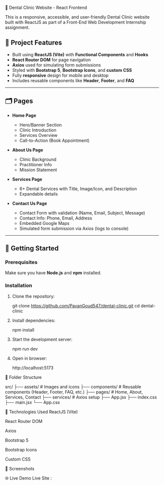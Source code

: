 🦷 Dental Clinic Website - React Frontend

This is a responsive, accessible, and user-friendly Dental Clinic website built with ReactJS as part of a Front-End Web Development Internship assignment.

## 📌 Project Features

- Built using **ReactJS (Vite)** with **Functional Components** and **Hooks**
- **React Router DOM** for page navigation
- **Axios** used for simulating form submissions
- Styled with **Bootstrap 5**, **Bootstrap Icons**, and **custom CSS**
- Fully **responsive** design for mobile and desktop
- Includes reusable components like **Header**, **Footer**, and **FAQ**

---

## 🗂️ Pages

- **Home Page**
  - Hero/Banner Section
  - Clinic Introduction
  - Services Overview
  - Call-to-Action (Book Appointment)

- **About Us Page**
  - Clinic Background
  - Practitioner Info
  - Mission Statement

- **Services Page**
  - 6+ Dental Services with Title, Image/Icon, and Description
  - Expandable details 

- **Contact Us Page**
  - Contact Form with validation (Name, Email, Subject, Message)
  - Contact Info: Phone, Email, Address
  - Embedded Google Maps
  - Simulated form submission via Axios (logs to console)

---

## 🚀 Getting Started

### Prerequisites
Make sure you have **Node.js** and **npm** installed.

### Installation

1. Clone the repository:

   git clone https://github.com/PavanGoud547/dental-clinic.git
   cd dental-clinic

2. Install dependencies:
    
    npm install

3. Start the development server:
    
    npm run dev

4. Open in browser:

    http://localhost:5173

📁 Folder Structure

src/
├── assets/          # Images and icons
├── components/      # Reusable components (Header, Footer, FAQ, etc.)
├── pages/           # Home, About, Services, Contact
├── services/        # Axios setup
├── App.jsx
├── index.css
├── main.jsx
└── App.css

🧪 Technologies Used
ReactJS (Vite)

React Router DOM

Axios

Bootstrap 5

Bootstrap Icons

Custom CSS

📸 Screenshots


🌐 Live Demo
Live Site : 